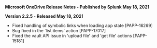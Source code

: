 **Microsoft OneDrive Release Notes - Published by Splunk May 18, 2021**


**Version 2.2.5 - Released May 18, 2021**

* Fixed handling of symbolic links when loading app state [PAPP-16269]
* Bug fixed in the 'list items' action [PAPP-17017]
* Fixed the vault API issue in 'upload file' and 'get file' actions [PAPP-15181]
